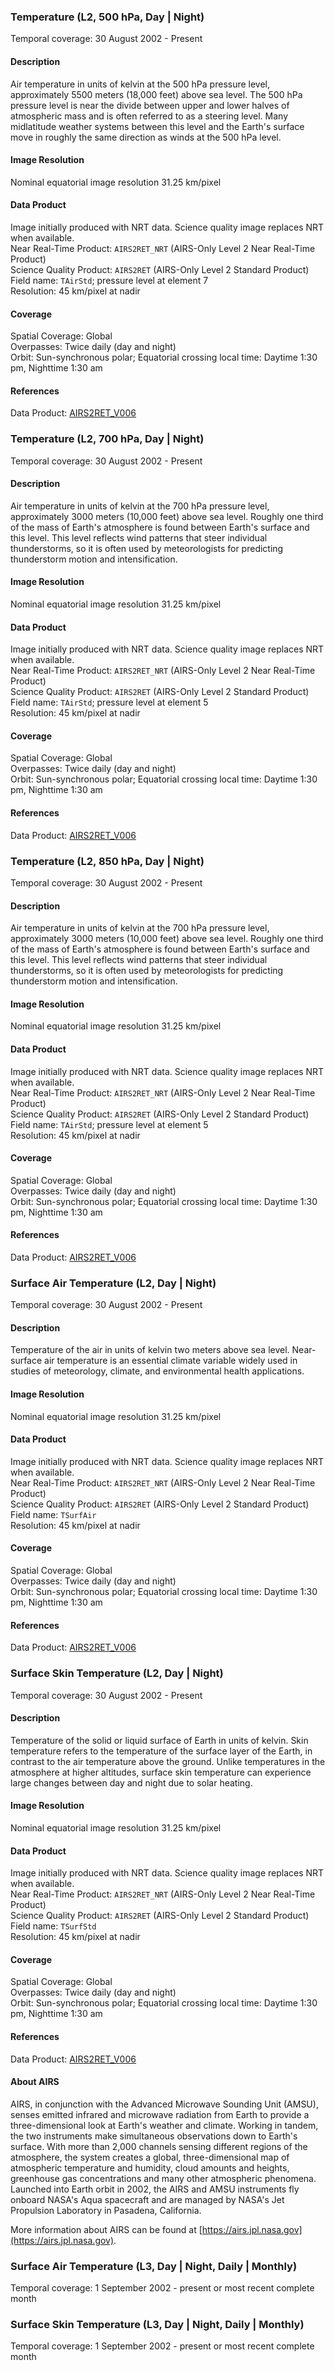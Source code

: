 ### Temperature (L2, 500 hPa, Day | Night)
Temporal coverage: 30 August 2002 - Present

#### Description
Air temperature in units of kelvin at the 500 hPa pressure level, approximately 5500 meters (18,000 feet) above sea level. The 500 hPa pressure level is near the divide between upper and lower halves of atmospheric mass and is often referred to as a steering level. Many midlatitude weather systems between this level and the Earth's surface move in roughly the same direction as winds at the 500 hPa level.

#### Image Resolution
Nominal equatorial image resolution 31.25 km/pixel

#### Data Product
Image initially produced with NRT data. Science quality image replaces NRT when available.  
Near Real-Time Product: `AIRS2RET_NRT` (AIRS-Only Level 2 Near Real-Time Product)  
Science Quality Product: `AIRS2RET` (AIRS-Only Level 2 Standard Product)  
Field name: `TAirStd`; pressure level at element 7  
Resolution: 45 km/pixel at nadir

#### Coverage
Spatial Coverage: Global  
Overpasses: Twice daily (day and night)  
Orbit: Sun-synchronous polar; Equatorial crossing local time: Daytime 1:30 pm, Nighttime 1:30 am

#### References
Data Product: [AIRS2RET_V006](https://disc.gsfc.nasa.gov/datasets/AIRS2RET_V006/summary)

### Temperature (L2, 700 hPa, Day | Night)
Temporal coverage: 30 August 2002 - Present

#### Description
Air temperature in units of kelvin at the 700 hPa pressure level, approximately 3000 meters (10,000 feet) above sea level. Roughly one third of the mass of Earth's atmosphere is found between Earth's surface and this level. This level reflects wind patterns that steer individual thunderstorms, so it is often used by meteorologists for predicting thunderstorm motion and intensification.

#### Image Resolution
Nominal equatorial image resolution 31.25 km/pixel

#### Data Product
Image initially produced with NRT data. Science quality image replaces NRT when available.  
Near Real-Time Product: `AIRS2RET_NRT` (AIRS-Only Level 2 Near Real-Time Product)  
Science Quality Product: `AIRS2RET` (AIRS-Only Level 2 Standard Product)  
Field name: `TAirStd`; pressure level at element 5  
Resolution: 45 km/pixel at nadir

#### Coverage
Spatial Coverage: Global  
Overpasses: Twice daily (day and night)  
Orbit: Sun-synchronous polar; Equatorial crossing local time: Daytime 1:30 pm, Nighttime 1:30 am

#### References
Data Product: [AIRS2RET_V006](https://disc.gsfc.nasa.gov/datasets/AIRS2RET_V006/summary)

### Temperature (L2, 850 hPa, Day | Night)
Temporal coverage: 30 August 2002 - Present

#### Description
Air temperature in units of kelvin at the 700 hPa pressure level, approximately 3000 meters (10,000 feet) above sea level. Roughly one third of the mass of Earth's atmosphere is found between Earth's surface and this level. This level reflects wind patterns that steer individual thunderstorms, so it is often used by meteorologists for predicting thunderstorm motion and intensification.

#### Image Resolution
Nominal equatorial image resolution 31.25 km/pixel

#### Data Product
Image initially produced with NRT data. Science quality image replaces NRT when available.  
Near Real-Time Product: `AIRS2RET_NRT` (AIRS-Only Level 2 Near Real-Time Product)  
Science Quality Product: `AIRS2RET` (AIRS-Only Level 2 Standard Product)  
Field name: `TAirStd`; pressure level at element 5  
Resolution: 45 km/pixel at nadir

#### Coverage
Spatial Coverage: Global  
Overpasses: Twice daily (day and night)  
Orbit: Sun-synchronous polar; Equatorial crossing local time: Daytime 1:30 pm, Nighttime 1:30 am

#### References
Data Product: [AIRS2RET_V006](https://disc.gsfc.nasa.gov/datasets/AIRS2RET_V006/summary)

### Surface Air Temperature (L2, Day | Night)
Temporal coverage: 30 August 2002 - Present

#### Description
Temperature of the air in units of kelvin two meters above sea level. Near-surface air temperature is an essential climate variable widely used in studies of meteorology, climate, and environmental health applications.

#### Image Resolution
Nominal equatorial image resolution 31.25 km/pixel

#### Data Product
Image initially produced with NRT data. Science quality image replaces NRT when available.  
Near Real-Time Product: `AIRS2RET_NRT` (AIRS-Only Level 2 Near Real-Time Product)  
Science Quality Product: `AIRS2RET` (AIRS-Only Level 2 Standard Product)  
Field name: `TSurfAir`  
Resolution: 45 km/pixel at nadir

#### Coverage
Spatial Coverage: Global  
Overpasses: Twice daily (day and night)  
Orbit: Sun-synchronous polar; Equatorial crossing local time: Daytime 1:30 pm, Nighttime 1:30 am

#### References
Data Product: [AIRS2RET_V006](https://disc.gsfc.nasa.gov/datasets/AIRS2RET_V006/summary)

### Surface Skin Temperature (L2, Day | Night)
Temporal coverage: 30 August 2002 - Present

#### Description
Temperature of the solid or liquid surface of Earth in units of kelvin. Skin temperature refers to the temperature of the surface layer of the Earth, in contrast to the air temperature above the ground. Unlike temperatures in the atmosphere at higher altitudes, surface skin temperature can experience large changes between day and night due to solar heating.

#### Image Resolution
Nominal equatorial image resolution 31.25 km/pixel

#### Data Product
Image initially produced with NRT data. Science quality image replaces NRT when available.  
Near Real-Time Product: `AIRS2RET_NRT` (AIRS-Only Level 2 Near Real-Time Product)  
Science Quality Product: `AIRS2RET` (AIRS-Only Level 2 Standard Product)  
Field name: `TSurfStd`  
Resolution: 45 km/pixel at nadir

#### Coverage
Spatial Coverage: Global  
Overpasses: Twice daily (day and night)  
Orbit: Sun-synchronous polar; Equatorial crossing local time: Daytime 1:30 pm, Nighttime 1:30 am

#### References
Data Product: [AIRS2RET_V006](https://disc.gsfc.nasa.gov/datasets/AIRS2RET_V006/summary)

#### About AIRS
AIRS, in conjunction with the Advanced Microwave Sounding Unit (AMSU), senses emitted infrared and microwave radiation from Earth to provide a three-dimensional look at Earth's weather and climate. Working in tandem, the two instruments make simultaneous observations down to Earth's surface. With more than 2,000 channels sensing different regions of the atmosphere, the system creates a global, three-dimensional map of atmospheric temperature and humidity, cloud amounts and heights, greenhouse gas concentrations and many other atmospheric phenomena. Launched into Earth orbit in 2002, the AIRS and AMSU instruments fly onboard NASA's Aqua spacecraft and are managed by NASA's Jet Propulsion Laboratory in Pasadena, California.

More information about AIRS can be found at [https://airs.jpl.nasa.gov](https://airs.jpl.nasa.gov).

### Surface Air Temperature (L3, Day | Night, Daily | Monthly)
Temporal coverage: 1 September 2002 - present or most recent complete month

### Surface Skin Temperature (L3, Day | Night, Daily | Monthly)
Temporal coverage: 1 September 2002 - present or most recent complete month
